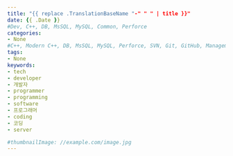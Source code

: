 ```yaml
---
title: "{{ replace .TranslationBaseName "-" " " | title }}"
date: {{ .Date }}
#Dev, C++, DB, MsSQL, MySQL, Common, Perforce
categories:
- None
#C++, Modern C++, DB, MsSQL, MySQL, Perforce, SVN, Git, GitHub, Management
tags:
- None
keywords:
- tech
- developer
- 개발자
- programmer
- programming
- software
- 프로그래머
- coding
- 코딩
- server

#thumbnailImage: //example.com/image.jpg
---
```


<!--more-->
